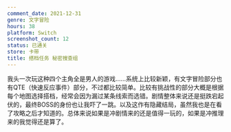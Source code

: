 ```yaml
---
comment_date: 2021-12-31
genre: 文字冒险
hours: 38
platform: Switch
screenshot_count: 12
status: 已通关
store: 卡带
title: 搭档任务 秘密搜查组
---
```

我头一次玩这种四个主角全是男人的游戏……系统上比较新颖，有文字冒险部分也有QTE（快速反应事件）部分，不过都比较简单。比较有挑战性的部分大概是根据每个地图选择搭档，经常会因为漏过某条线索而选错。剧情整体来说还是挺跌宕起伏的，最终BOSS的身份也让我吓了一跳。以及这作有隐藏结局，虽然我也是在看了攻略之后才知道的。总体来说如果是冲剧情来的还是值得一玩的，如果是冲推理来的我觉得还是算了。
